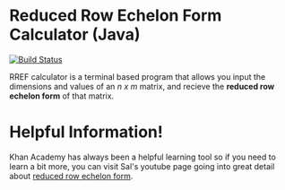 # Reduced Row Echelon Form Calculator (Java)

[![Build Status](https://travis-ci.com/alesharay/RREF.svg?branch=master)](https://travis-ci.com/alesharay/RREF)

RREF calculator is a terminal based program that allows you input the dimensions and values 
of an *n x m* matrix, and recieve the **reduced row echelon form** of that matrix.

# Helpful Information!

Khan Academy has always been a helpful learning tool so if you need to learn a bit more, 
you can visit Sal's youtube page going into great detail about [reduced row echelon form].

   [reduced row echelon form]: <https://www.youtube.com/watch?v=L0CmbneYETs>
